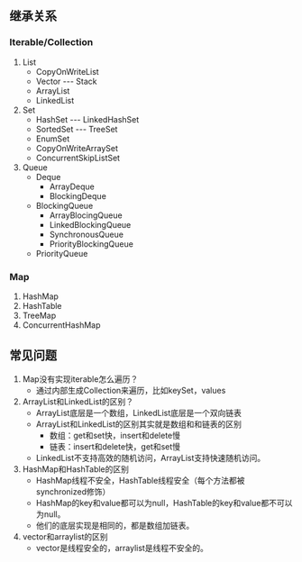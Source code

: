 ## 继承关系
### Iterable/Collection
1. List
	- CopyOnWriteList
	- Vector --- Stack
	- ArrayList
	- LinkedList
2. Set
	- HashSet --- LinkedHashSet
	- SortedSet --- TreeSet
	- EnumSet
	- CopyOnWriteArraySet
	- ConcurrentSkipListSet
3. Queue
	- Deque
		- ArrayDeque
		- BlockingDeque
	- BlockingQueue
		- ArrayBlocingQueue
		- LinkedBlockingQueue
		- SynchronousQueue
		- PriorityBlockingQueue
	- PriorityQueue

### Map
1. HashMap
2. HashTable
2. TreeMap
3. ConcurrentHashMap

## 常见问题
1. Map没有实现iterable怎么遍历？
	- 通过内部生成Collection来遍历，比如keySet，values
2. ArrayList和LinkedList的区别？
	- ArrayList底层是一个数组，LinkedList底层是一个双向链表
	- ArrayList和LinkedList的区别其实就是数组和和链表的区别
		- 数组：get和set快，insert和delete慢
		- 链表：insert和delete快，get和set慢
	- LinkedList不支持高效的随机访问，ArrayList支持快速随机访问。
3. HashMap和HashTable的区别
	- HashMap线程不安全，HashTable线程安全（每个方法都被synchronized修饰）
	- HashMap的key和value都可以为null，HashTable的key和value都不可以为null。
	- 他们的底层实现是相同的，都是数组加链表。
4. vector和arraylist的区别
	- vector是线程安全的，arraylist是线程不安全的。

